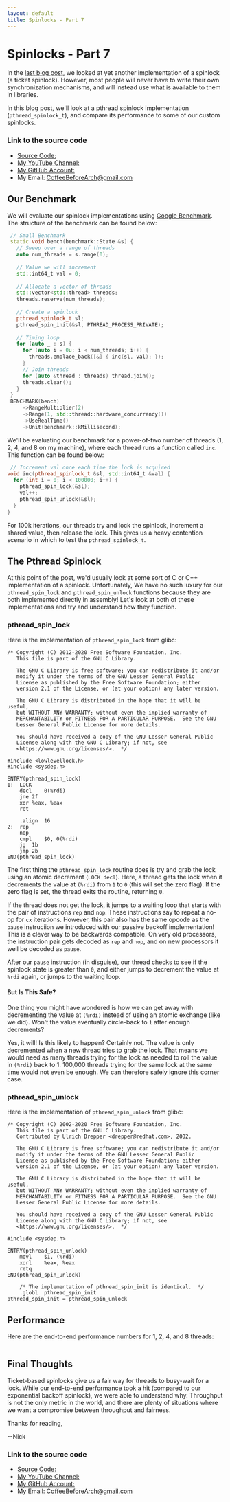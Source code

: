 ```yaml
---
layout: default
title: Spinlocks - Part 7
---
```


# Spinlocks - Part 7

In the [last blog post](https://coffeebeforearch.github.io/2020/11/07/spinlocks-7.html), we looked at yet another implementation of a spinlock (a ticket spinlock). However, most people will never have to write their own synchronization mechanisms, and will instead use what is available to them in libraries.

In this blog post, we'll look at a pthread spinlock implementation (`pthread_spinlock_t`), and compare its performance to some of our custom spinlocks.

### Link to the source code

- [Source Code: ](https://github.com/CoffeeBeforeArch/spinlocks)
- [My YouTube Channel: ](https://www.youtube.com/channel/UCsi5-meDM5Q5NE93n_Ya7GA?view_as=subscriber)
- [My GitHub Account: ](https://github.com/CoffeeBeforeArch)
- My Email: CoffeeBeforeArch@gmail.com

## Our Benchmark

We will evaluate our spinlock implementations using [Google Benchmark](https://github.com/google/benchmark). The structure of the benchmark can be found below:

```cpp
 // Small Benchmark
 static void bench(benchmark::State &s) {
   // Sweep over a range of threads
   auto num_threads = s.range(0);
 
   // Value we will increment
   std::int64_t val = 0;
 
   // Allocate a vector of threads
   std::vector<std::thread> threads;
   threads.reserve(num_threads);
 
   // Create a spinlock
   pthread_spinlock_t sl;
   pthread_spin_init(&sl, PTHREAD_PROCESS_PRIVATE);
 
   // Timing loop
   for (auto _ : s) {
     for (auto i = 0u; i < num_threads; i++) {
       threads.emplace_back([&] { inc(sl, val); });
     }
     // Join threads
     for (auto &thread : threads) thread.join();
     threads.clear();
   }
 }
 BENCHMARK(bench)
     ->RangeMultiplier(2)
     ->Range(1, std::thread::hardware_concurrency())
     ->UseRealTime()
     ->Unit(benchmark::kMillisecond);
```

We'll be evaluating our benchmark for a power-of-two number of threads (1, 2, 4, and 8 on my machine), where each thread runs a function called `inc`. This function can be found below:

```cpp
 // Increment val once each time the lock is acquired
void inc(pthread_spinlock_t &sl, std::int64_t &val) {
  for (int i = 0; i < 100000; i++) {
    pthread_spin_lock(&sl);
    val++;
    pthread_spin_unlock(&sl);
  }
}
```

For 100k iterations, our threads try and lock the spinlock, increment a shared value, then release the lock. This gives us a heavy contention scenario in which to test the `pthread_spinlock_t`.

## The Pthread Spinlock

At this point of the post, we'd usually look at some sort of C or C++ implementation of a spinlock. Unfortunately, We have no such luxury for our `pthread_spin_lock` and `pthread_spin_unlock` functions because they are both implemented directly in assembly! Let's look at both of these implementations and try and understand how they function.

### pthread_spin_lock

Here is the implementation of `pthread_spin_lock` from glibc:

```assembly
/* Copyright (C) 2012-2020 Free Software Foundation, Inc.
   This file is part of the GNU C Library.

   The GNU C Library is free software; you can redistribute it and/or
   modify it under the terms of the GNU Lesser General Public
   License as published by the Free Software Foundation; either
   version 2.1 of the License, or (at your option) any later version.

   The GNU C Library is distributed in the hope that it will be useful,
   but WITHOUT ANY WARRANTY; without even the implied warranty of
   MERCHANTABILITY or FITNESS FOR A PARTICULAR PURPOSE.  See the GNU
   Lesser General Public License for more details.

   You should have received a copy of the GNU Lesser General Public
   License along with the GNU C Library; if not, see
   <https://www.gnu.org/licenses/>.  */

#include <lowlevellock.h>
#include <sysdep.h>

ENTRY(pthread_spin_lock)
1:	LOCK
	decl	0(%rdi)
	jne	2f
	xor	%eax, %eax
	ret

	.align	16
2:	rep
	nop
	cmpl	$0, 0(%rdi)
	jg	1b
	jmp	2b
END(pthread_spin_lock)
```

The first thing the `pthread_spin_lock` routine does is try and grab the lock using an atomic decrement (`LOCK decl`). Here, a thread gets the lock when it decrements the value at `(%rdi)` from `1` to `0` (this will set the zero flag). If the zero flag is set, the thread exits the routine, returning `0`.

If the thread does not get the lock, it jumps to a waiting loop that starts with the pair of instructions `rep` and `nop`. These instructions say to repeat a no-op for `cx` iterations. However, this pair also has the same opcode as the `pause` instruciion we introduced with our passive backoff implementation! This is a clever way to be backwards compatible. On very old processors, the instruction pair gets decoded as `rep` and `nop`, and on new processors it well be decoded as `pause`.

After our `pause` instruction (in disguise), our thread checks to see if the spinlock state is greater than `0`, and either jumps to decrement the value at `%rdi` again, or jumps to the waiting loop.

#### But Is This Safe?

One thing you might have wondered is how we can get away with decrementing the value at `(%rdi)` instead of using an atomic exchange (like we did). Won't the value eventually circle-back to `1` after enough decrements?

Yes, it will! Is this likely to happen? Certainly not. The value is only decremented when a new thread tries to grab the lock. That means we would need as many threads trying for the lock as needed to roll the value in `(%rdi)` back to 1. 100,000 threads trying for the same lock at the same time would not even be enough. We can therefore safely ignore this corner case.

### pthread_spin_unlock

Here is the implementation of `pthread_spin_unlock` from glibc:

```assembly
/* Copyright (C) 2002-2020 Free Software Foundation, Inc.
   This file is part of the GNU C Library.
   Contributed by Ulrich Drepper <drepper@redhat.com>, 2002.

   The GNU C Library is free software; you can redistribute it and/or
   modify it under the terms of the GNU Lesser General Public
   License as published by the Free Software Foundation; either
   version 2.1 of the License, or (at your option) any later version.

   The GNU C Library is distributed in the hope that it will be useful,
   but WITHOUT ANY WARRANTY; without even the implied warranty of
   MERCHANTABILITY or FITNESS FOR A PARTICULAR PURPOSE.  See the GNU
   Lesser General Public License for more details.

   You should have received a copy of the GNU Lesser General Public
   License along with the GNU C Library; if not, see
   <https://www.gnu.org/licenses/>.  */

#include <sysdep.h>

ENTRY(pthread_spin_unlock)
	movl	$1, (%rdi)
	xorl	%eax, %eax
	retq
END(pthread_spin_unlock)

	/* The implementation of pthread_spin_init is identical.  */
	.globl	pthread_spin_init
pthread_spin_init = pthread_spin_unlock
```

## Performance

Here are the end-to-end performance numbers for 1, 2, 4, and 8 threads:

```txt
```

## Final Thoughts

Ticket-based spinlocks give us a fair way for threads to busy-wait for a lock. While our end-to-end performance took a hit (compared to our exponential backoff spinlock), we were able to understand why. Throughput is not the only metric in the world, and there are plenty of situations where we want a compromise between throughput and fairness.

Thanks for reading,

--Nick

### Link to the source code

- [Source Code: ](https://github.com/CoffeeBeforeArch/spinlocks)
- [My YouTube Channel: ](https://www.youtube.com/channel/UCsi5-meDM5Q5NE93n_Ya7GA?view_as=subscriber)
- [My GitHub Account: ](https://github.com/CoffeeBeforeArch)
- My Email: CoffeeBeforeArch@gmail.com

